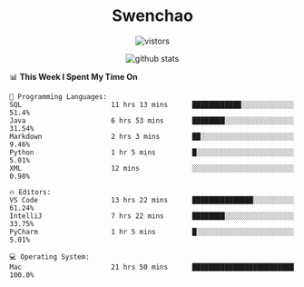 <h1 align="center">Swenchao</h3>

<p align="center">
  <img src="https://visitor-badge.glitch.me/badge?page_id=Swenchao" alt="vistors" />
</p>

<p align="center">
  <img src="https://github-readme-stats.vercel.app/api?username=Swenchao&count_private=true&show_icons=true&theme=vue-dark&hide_title=true" alt="github stats" />
</p>

<!--START_SECTION:waka-->
📊 **This Week I Spent My Time On** 

```text
💬 Programming Languages: 
SQL                      11 hrs 13 mins      ████████████░░░░░░░░░░░░░   51.4% 
Java                     6 hrs 53 mins       ████████░░░░░░░░░░░░░░░░░   31.54% 
Markdown                 2 hrs 3 mins        ██░░░░░░░░░░░░░░░░░░░░░░░   9.46% 
Python                   1 hr 5 mins         █░░░░░░░░░░░░░░░░░░░░░░░░   5.01% 
XML                      12 mins             ░░░░░░░░░░░░░░░░░░░░░░░░░   0.98%

🔥 Editors: 
VS Code                  13 hrs 22 mins      ███████████████░░░░░░░░░░   61.24% 
IntelliJ                 7 hrs 22 mins       ████████░░░░░░░░░░░░░░░░░   33.75% 
PyCharm                  1 hr 5 mins         █░░░░░░░░░░░░░░░░░░░░░░░░   5.01%

💻 Operating System: 
Mac                      21 hrs 50 mins      █████████████████████████   100.0%

```


<!--END_SECTION:waka-->
